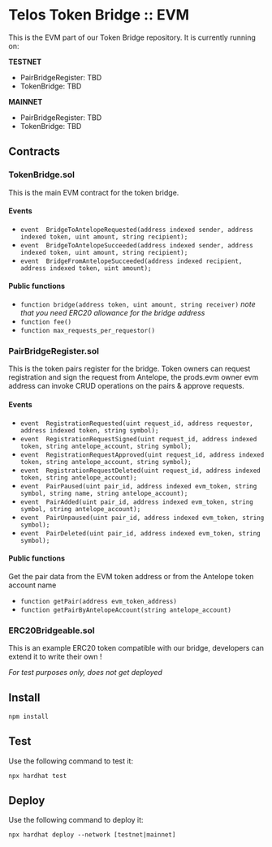 # Telos Token Bridge :: EVM

This is the EVM part of our Token Bridge repository. It is currently running on:

**TESTNET**
- PairBridgeRegister: TBD
- TokenBridge: TBD

**MAINNET**
- PairBridgeRegister: TBD
- TokenBridge: TBD

## Contracts

### TokenBridge.sol

This is the main EVM contract for the token bridge.

#### Events

- `event  BridgeToAntelopeRequested(address indexed sender, address indexed token, uint amount, string recipient);`
- `event  BridgeToAntelopeSucceeded(address indexed sender, address indexed token, uint amount, string recipient);`
- `event  BridgeFromAntelopeSucceeded(address indexed recipient, address indexed token, uint amount);`

#### Public functions

- `function bridge(address token, uint amount, string receiver)` _note that you need ERC20 allowance for the bridge address_
- `function fee()`
- `function max_requests_per_requestor()`

### PairBridgeRegister.sol

This is the token pairs register for the bridge. Token owners can request registration and sign the request from Antelope, the prods.evm owner evm address can invoke CRUD operations on the pairs & approve requests.

#### Events

- `event  RegistrationRequested(uint request_id, address requestor, address indexed token, string symbol);`
- `event  RegistrationRequestSigned(uint request_id, address indexed token, string antelope_account, string symbol);`
- `event  RegistrationRequestApproved(uint request_id, address indexed token, string antelope_account, string symbol);`
- `event  RegistrationRequestDeleted(uint request_id, address indexed token, string antelope_account);`
- `event  PairPaused(uint pair_id, address indexed evm_token, string symbol, string name, string antelope_account);`
- `event  PairAdded(uint pair_id, address indexed evm_token, string symbol, string antelope_account);`
- `event  PairUnpaused(uint pair_id, address indexed evm_token, string symbol);`
- `event  PairDeleted(uint pair_id, address indexed evm_token, string symbol);`

#### Public functions

Get the pair data from the EVM token address or from the Antelope token account name

- `function getPair(address evm_token_address)`
- `function getPairByAntelopeAccount(string antelope_account)`

### ERC20Bridgeable.sol

This is an example ERC20 token compatible with our bridge, developers can extend it to write their own !

_For test purposes only, does not get deployed_

## Install

`npm install`

## Test

Use the following command to test it:

`npx hardhat test`

## Deploy

Use the following command to deploy it:

`npx hardhat deploy --network [testnet|mainnet]`
